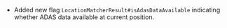 - Added new flag `LocationMatcherResult#isAdasDataAvailable` indicating whether ADAS data available at current position.